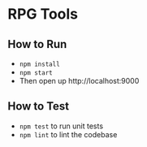 # RPG Tools


## How to Run

- `npm install`
- `npm start`
- Then open up http://localhost:9000

## How to Test

- `npm test` to run unit tests
- `npm lint` to lint the codebase

